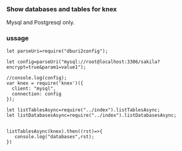 ### Show databases and tables for knex

Mysql and Postgresql only.

### ussage

```
let parseUri=require("dburi2config");

let config=parseUri("mysql://root@localhost:3306/sakila?encrypt=true&param1=value1");

//console.log(config);
var knex = require('knex')({
  client: "mysql",
  connection: config
});

let listTablesAsync=require("../index").listTablesAsync;
let listDatabasesAsync=require("../index").listDatabasesAsync;


listTablesAsync(knex).then((rst)=>{
   console.log("databases",rst);
})
```